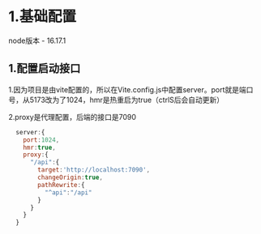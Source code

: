 # 1.基础配置

node版本 - 16.17.1

## 1.配置启动接口

1.因为项目是由vite配置的，所以在Vite.config.js中配置server。port就是端口号，从5173改为了1024，hmr是热重启为true（ctrlS后会自动更新）

2.proxy是代理配置，后端的接口是7090

```js
  server:{
    port:1024,
    hmr:true,
    proxy:{
      "/api":{
        target:'http://localhost:7090',
        changeOrigin:true,
        pathRewrite:{
          "^api":"/api"
        }
      }
    }
  }
```

